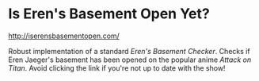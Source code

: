 # Is Eren's Basement Open Yet?

http://iserensbasementopen.com/

Robust implementation of a standard *Eren's Basement Checker*. Checks if Eren Jaeger's basement has been opened on the popular anime *Attack on Titan*. Avoid clicking the link if you're not up to date with the show!
